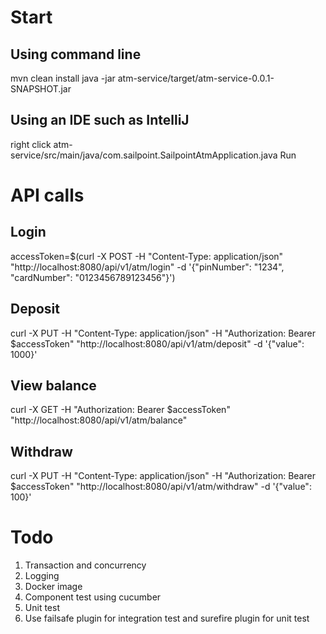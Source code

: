 # Start
## Using command line
mvn clean install
java -jar atm-service/target/atm-service-0.0.1-SNAPSHOT.jar

## Using an IDE such as IntelliJ
right click atm-service/src/main/java/com.sailpoint.SailpointAtmApplication.java
Run

# API calls 
## Login
accessToken=$(curl -X POST -H "Content-Type: application/json" "http://localhost:8080/api/v1/atm/login" -d '{"pinNumber": "1234", "cardNumber": "0123456789123456"}')

## Deposit
curl -X PUT -H "Content-Type: application/json" -H "Authorization: Bearer $accessToken" "http://localhost:8080/api/v1/atm/deposit" -d '{"value": 1000}'

## View balance
curl -X GET -H "Authorization: Bearer $accessToken" "http://localhost:8080/api/v1/atm/balance"

## Withdraw
curl -X PUT -H "Content-Type: application/json" -H "Authorization: Bearer $accessToken" "http://localhost:8080/api/v1/atm/withdraw" -d '{"value": 100}'

# Todo
1. Transaction and concurrency
2. Logging
3. Docker image
4. Component test using cucumber
5. Unit test
6. Use failsafe plugin for integration test and surefire plugin for unit test